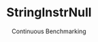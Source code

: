 ---
layout: default
title: StringInstrNull
subtitle: Continuous Benchmarking
selected: String
expanded: Benchmarking
benchmark: /individual_results/StringInstrNull.html
---